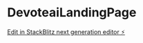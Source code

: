 # DevoteaiLandingPage

[Edit in StackBlitz next generation editor ⚡️](https://stackblitz.com/~/github.com/DevoteAI/DevoteaiLandingPage)
